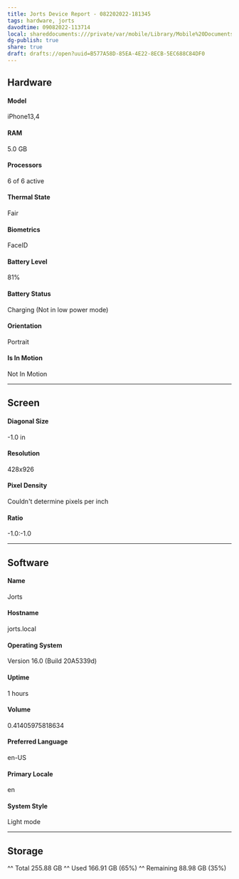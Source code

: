 ```yaml
---
title: Jorts Device Report - 082202022-181345
tags: hardware, jorts
davodtime: 09082022-113714
local: shareddocuments:///private/var/mobile/Library/Mobile%20Documents/iCloud~md~obsidian/Documents/OBSHIDDIAN/drafts/B577A58D-85EA-4E22-8ECB-5EC688C84DF0.md
dg-publish: true
share: true
draft: drafts://open?uuid=B577A58D-85EA-4E22-8ECB-5EC688C84DF0
---
```

## Hardware
#### Model
iPhone13,4
#### RAM
5.0 GB
#### Processors
6 of 6 active
#### Thermal State
Fair
#### Biometrics
FaceID
#### Battery Level
81%
#### Battery Status
Charging (Not in low power mode)
#### Orientation
Portrait
#### Is In Motion
Not In Motion

---
## Screen

#### Diagonal Size
-1.0 in
#### Resolution
428x926
#### Pixel Density
Couldn't determine pixels per inch
#### Ratio
-1.0:-1.0

---
## Software
#### Name
Jorts
#### Hostname
jorts.local
#### Operating System
Version 16.0 (Build 20A5339d)
#### Uptime
1 hours
#### Volume
0.41405975818634
#### Preferred Language
en-US
#### Primary Locale
en
#### System Style
Light mode

---

## Storage
^^ Total
255.88 GB
^^ Used
166.91 GB (65%)
^^ Remaining
88.98 GB (35%)
